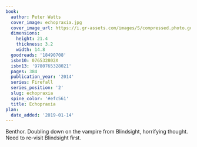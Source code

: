 ```yaml
---
book:
  author: Peter Watts
  cover_image: echopraxia.jpg
  cover_image_url: https://i.gr-assets.com/images/S/compressed.photo.goodreads.com/books/1380224957l/18490708._SX98_.jpg
  dimensions:
    height: 21.4
    thickness: 3.2
    width: 14.8
  goodreads: '18490708'
  isbn10: 076532802X
  isbn13: '9780765328021'
  pages: 384
  publication_year: '2014'
  series: Firefall
  series_position: '2'
  slug: echopraxia
  spine_color: '#efc561'
  title: Echopraxia
plan:
  date_added: '2019-01-14'
---
```


Benthor. Doubling down on the vampire from Blindsight, horrifying thought. Need to re-visit Blindsight first.
